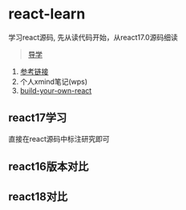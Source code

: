 # react-learn

学习react源码,  先从读代码开始，从react17.0源码细读

> [导学](https://www.bilibili.com/video/BV1Ki4y1u7Vr/?vd_source=dabdcdd419ed3bc022bc41c4fd99a0be)

1. [参考链接](https://react.iamkasong.com/#%E7%AB%A0%E8%8A%82%E5%88%97%E8%A1%A8)
2. 个人xmind笔记(wps)
3. [build-your-own-react](https://pomb.us/build-your-own-react/)

## react17学习

直接在react源码中标注研究即可

## react16版本对比




## react18对比